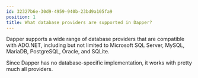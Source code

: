 ```yaml
---
id: 32327b6e-30d9-4959-940b-23bd9a105fa9
position: 1
title: What database providers are supported in Dapper?
---
```


Dapper supports a wide range of database providers that are compatible with ADO.NET, including but not limited to Microsoft SQL Server, MySQL, MariaDB, PostgreSQL, Oracle, and SQLite.

Since Dapper has no database-specific implementation, it works with pretty much all providers.